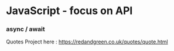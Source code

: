 # JavaScript - focus on API

### async / await

Quotes Project here : https://redandgreen.co.uk/quotes/quote.html


